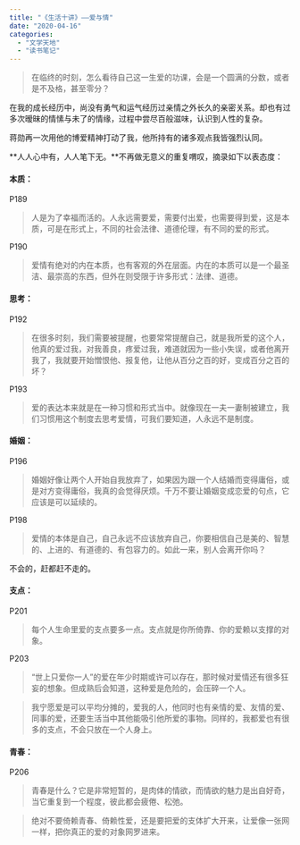 ```yaml
---
title: "《生活十讲》——爱与情"
date: "2020-04-16"
categories: 
  - "文学天地"
  - "读书笔记"
---
```


> 在临终的时刻，怎么看待自己这一生爱的功课，会是一个圆满的分数，或者是不及格，甚至零分？

在我的成长经历中，尚没有勇气和运气经历过亲情之外长久的亲密关系。却也有过多次暧昧的情愫与未了的情缘，过程中尝尽百般滋味，认识到人性的复杂。

蒋勋再一次用他的博爱精神打动了我，他所持有的诸多观点我皆强烈认同。

**人人心中有，人人笔下无。**不再做无意义的重复喟叹，摘录如下以表态度：

#### 本质：

P189

> 人是为了幸福而活的。人永远需要爱，需要付出爱，也需要得到爱，这是本质，可是在形式上，不同的社会法律、道德伦理，有不同的爱的形式。

P190

> 爱情有绝对的内在本质，也有客观的外在层面。内在的本质可以是一个最圣洁、最崇高的东西，但外在则受限于许多形式：法律、道德。

#### 思考：

P192

> 在很多时刻，我们需要被提醒，也要常常提醒自己，就是我所爱的这个人，他真的爱过我，对我善良，疼爱过我，难道就因为一些小失误，或者他离开我了，我就要开始憎恨他、报复他，让他从百分之百的好，变成百分之百的坏？

P193

> 爱的表达本来就是在一种习惯和形式当中。就像现在一夫一妻制被建立，我们习惯用这个制度去思考爱情，可我们要知道，人永远不是制度。

#### 婚姻：

P196

> 婚姻好像让两个人开始自我放弃了，如果因为跟一个人结婚而变得庸俗，或是对方变得庸俗，我真的会觉得厌烦。千万不要让婚姻变成恋爱的句点，它应该是可以延续的。

P198

> 爱情的本体是自己，自己永远不应该放弃自己，你要相信自己是美的、智慧的、上进的、有道德的、有包容力的。如此一来，别人会离开你吗？

不会的，赶都赶不走的。

#### 支点：

P201

> 每个人生命里爱的支点要多一点。支点就是你所倚靠、你的爱赖以支撑的对象。

P203

> “世上只爱你一人”的爱在年少时期或许可以存在，那时候对爱情还有很多狂妄的想象。但成熟后会知道，这种爱是危险的，会压碎一个人。

> 我宁愿爱是可以平均分摊的，爱我的人，他同时也有亲情的爱、友情的爱、同事的爱，还要生活当中其他能吸引他所爱的事物。同样的，我都爱也有很多的支点，不会只放在一个人身上。

#### 青春：

P206

> 青春是什么？它是非常短暂的，是肉体的情欲，而情欲的魅力是出自好奇，当它重复到一个程度，彼此都会疲倦、松弛。

> 绝对不要倚赖青春、倚赖性爱，还是要把爱的支体扩大开来，让爱像一张网一样，把你真正的爱的对象网罗进来。
